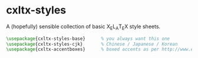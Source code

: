

# cxltx-styles

A (hopefully) sensible collection of basic X<sub>E</sub>L<sub>A</sub>T<sub>E</sub>X style sheets.

````latex
\usepackage{cxltx-styles-base}      % you always want this one
\usepackage{cxltx-styles-cjk}       % Chinese / Japanese / Korean
\usepackage{cxltx-accentboxes}      % boxed accents as per http://www.eutypon.gr/eutypon/pdf/e2000-05/e05-a04.pdf
````




